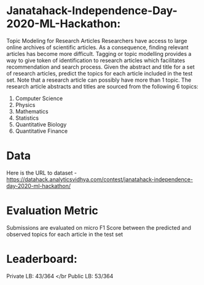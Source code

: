 
# Janatahack-Independence-Day-2020-ML-Hackathon:


Topic Modeling for Research Articles Researchers have access to large online archives of scientific articles. As a consequence, finding relevant articles has become more difficult. Tagging or topic modelling provides a way to give token of identification to research articles which facilitates recommendation and search process. Given the abstract and title for a set of research articles, predict the topics for each article included in the test set. Note that a research article can possibly have more than 1 topic. The research article abstracts and titles are sourced from the following 6 topics: 

1. Computer Science
2. Physics
3. Mathematics
4. Statistics
5. Quantitative Biology
6. Quantitative Finance

# Data
Here is the URL to dataset - https://datahack.analyticsvidhya.com/contest/janatahack-independence-day-2020-ml-hackathon/


# Evaluation Metric
Submissions are evaluated on micro F1 Score between the predicted and observed topics for each article in the test set

 
# Leaderboard:
Private LB: 43/364 </br
Public LB: 53/364



